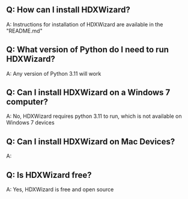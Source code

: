 ## Q: How can I install HDXWizard?
A: Instructions for installation of HDXWizard are available in the "README.md"
## Q: What version of Python do I need to run HDXWizard?
A: Any version of Python 3.11 will work
## Q: Can I install HDXWizard on a Windows 7 computer?
A: No, HDXWizard requires python 3.11 to run, which is not available on Windows 7 devices
## Q: Can I install HDXWizard on Mac Devices?
A:
## Q: Is HDXWizard free?
A: Yes, HDXWizard is free and open source
